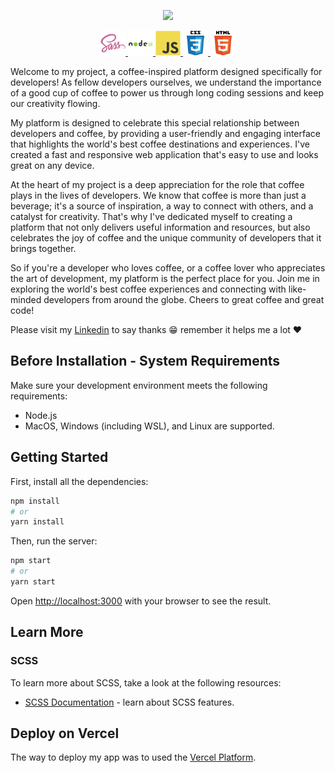 <p align="center"><img src="https://i.imgur.com/KI2teri.png" width="400"></p>
<p align="center">  <a href="https://sass-lang.com" target="_blank" rel="noreferrer"> <img src="https://raw.githubusercontent.com/devicons/devicon/master/icons/sass/sass-original.svg" alt="sass" width="40" height="40"/> </a><a href="https://nodejs.org" target="_blank" rel="noreferrer"> <img src="https://raw.githubusercontent.com/devicons/devicon/master/icons/nodejs/nodejs-original-wordmark.svg" alt="nodejs" width="40" height="40"/> </a> <a href="https://developer.mozilla.org/en-US/docs/Web/JavaScript" target="_blank" rel="noreferrer"> <img src="https://raw.githubusercontent.com/devicons/devicon/master/icons/javascript/javascript-original.svg" alt="javascript" width="40" height="40"/> </a>   
<a href="https://www.w3schools.com/css/" target="_blank" rel="noreferrer"> <img src="https://raw.githubusercontent.com/devicons/devicon/master/icons/css3/css3-original-wordmark.svg" alt="css3" width="40" height="40"/> </a> <a href="https://www.w3.org/html/" target="_blank" rel="noreferrer"> <img src="https://raw.githubusercontent.com/devicons/devicon/master/icons/html5/html5-original-wordmark.svg" alt="html5" width="40" height="40"/> </a> </p>

Welcome to my project, a coffee-inspired platform designed specifically for developers! As fellow developers ourselves, we understand the importance of a good cup of coffee to power us through long coding sessions and keep our creativity flowing.

My platform is designed to celebrate this special relationship between developers and coffee, by providing a user-friendly and engaging interface that highlights the world's best coffee destinations and experiences. I've created a fast and responsive web application that's easy to use and looks great on any device.

At the heart of my project is a deep appreciation for the role that coffee plays in the lives of developers. We know that coffee is more than just a beverage; it's a source of inspiration, a way to connect with others, and a catalyst for creativity. That's why I've dedicated myself to creating a platform that not only delivers useful information and resources, but also celebrates the joy of coffee and the unique community of developers that it brings together.

So if you're a developer who loves coffee, or a coffee lover who appreciates the art of development, my platform is the perfect place for you. Join me in exploring the world's best coffee experiences and connecting with like-minded developers from around the globe. Cheers to great coffee and great code!

Please visit my [Linkedin](https://www.linkedin.com/in/arenadaiana/) to say thanks 	:grin: remember it helps me a lot ♥

## Before Installation - System Requirements

Make sure your development environment meets the following requirements:

 - Node.js
 - MacOS, Windows (including WSL), and Linux are supported.


## Getting Started

First, install all the  dependencies:

```bash
npm install
# or
yarn install
```


Then, run the server:

```bash
npm start
# or
yarn start
```

Open [http://localhost:3000](http://localhost:3000) with your browser to see the result.

## Learn More

### SCSS

To learn more about SCSS, take a look at the following resources:

- [SCSS Documentation](https://sass-lang.com/) - learn about SCSS features.



## Deploy on Vercel

The way to deploy my app was to used the [Vercel Platform](https://vercel.com/).




